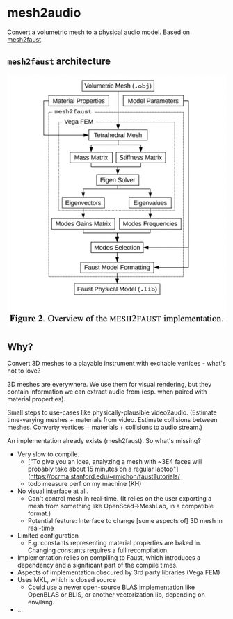 # mesh2audio

Convert a volumetric mesh to a physical audio model. Based on [mesh2faust](https://hal.science/hal-03162901/document).

## `mesh2faust` architecture

![](mesh2faust_impl_overview.png)

## Why?

Convert 3D meshes to a playable instrument with excitable vertices - what's not to love?

3D meshes are everywhere.
We use them for visual rendering, but they contain information we can extract audio from (esp. when paired with material properties).

Small steps to use-cases like physically-plausible video2audio.
(Estimate time-varying meshes + materials from video. Estimate collisions between meshes. Converty vertices + materials + collisions to audio stream.)

An implementation already exists (mesh2faust).
So what's missing?

- Very slow to compile.
  - ["To give you an idea, analyzing a mesh with ~3E4 faces will probably take about 15 minutes on a regular laptop"](https://ccrma.stanford.edu/~rmichon/faustTutorials/_
  - todo measure perf on my machine (KH)
- No visual interface at all.
  - Can't control mesh in real-time.
    (It relies on the user exporting a mesh from something like OpenScad->MeshLab, in a compatible format.)
  - Potential feature: Interface to change [some aspects of] 3D mesh in real-time
- Limited configuration
  - E.g. constants representing material properties are baked in.
    Changing constants requires a full recompilation.
- Implementation relies on compiling to Faust, which introduces a dependency and a significant part of the compile times.
- Aspects of implementation obscured by 3rd party libraries (Vega FEM)
- Uses MKL, which is closed source
  - Could use a newer open-source BLAS implementation like OpenBLAS or BLIS, or another vectorization lib, depending on env/lang.
- ...
